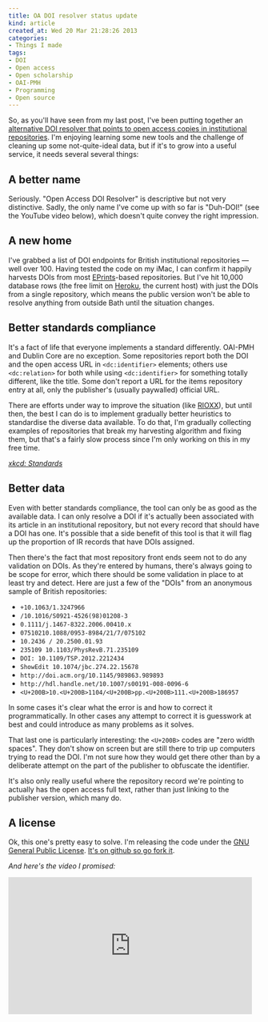 ```yaml
---
title: OA DOI resolver status update
kind: article
created_at: Wed 20 Mar 21:28:26 2013
categories:
- Things I made
tags:
- DOI
- Open access
- Open scholarship
- OAI-PMH
- Programming
- Open source
---
```


So, as you'll have seen from my last post, I've been putting together an [alternative DOI resolver that points to open access copies in institutional repositories](http://doi2oa.erambler.co.uk/). I'm enjoying learning some new tools and the challenge of cleaning up some not-quite-ideal data, but if it's to grow into a useful service, it needs several several things:

## A better name

Seriously. "Open Access DOI Resolver" is descriptive but not very distinctive. Sadly, the only name I've come up with so far is "Duh-DOI!" (see the YouTube video below), which doesn't quite convey the right impression.

## A new home

I've grabbed a list of DOI endpoints for British institutional repositories — well over 100. Having tested the code on my iMac, I can confirm it happily harvests DOIs from most [EPrints][]-based repositories. But I've hit 10,000 database rows (the free limit on [Heroku][], the current host) with just the DOIs from a single repository, which means the public version won't be able to resolve anything from outside Bath until the situation changes.

## Better standards compliance

It's a fact of life that everyone implements a standard differently. OAI-PMH and Dublin Core are no exception. Some repositories report both the DOI and the open access URL in `<dc:identifier>` elements; others use `<dc:relation>` for both while using `<dc:identifier>` for something totally different, like the title. Some don't report a URL for the items repository entry at all, only the publisher's (usually paywalled) official URL.

There are efforts under way to improve the situation (like [RIOXX][]), but until then, the best I can do is to implement gradually better heuristics to standardise the diverse data available. To do that, I'm gradually collecting examples of repositories that break my harvesting algorithm and fixing them, but that's a fairly slow process since I'm only working on this in my free time.

[*xkcd: Standards*][Standards]

## Better data

Even with better standards compliance, the tool can only be as good as the available data. I can only resolve a DOI if it's actually been associated with its article in an institutional repository, but not every record that should have a DOI has one. It's possible that a side benefit of this tool is that it will flag up the proportion of IR records that have DOIs assigned.

Then there's the fact that most repository front ends seem not to do any validation on DOIs. As they're entered by humans, there's always going to be scope for error, which there should be some validation in place to at least try and detect. Here are just a few of the "DOIs" from an anonymous sample of British repositories:

-   `+10.1063/1.3247966`
-   `/10.1016/S0921-4526(98)01208-3`
-   `0.1111/j.1467-8322.2006.00410.x`
-   `07510210.1088/0953-8984/21/7/075102`
-   `10.2436 / 20.2500.01.93`
-   `235109 10.1103/PhysRevB.71.235109`
-   `DOI: 10.1109/TSP.2012.2212434`
-   `ShowEdit 10.1074/jbc.274.22.15678`
-   `http://doi.acm.org/10.1145/989863.989893`
-   `http://hdl.handle.net/10.1007/s00191-008-0096-6`
-   `<U+200B>10.<U+200B>1104/<U+200B>pp.<U+200B>111.<U+200B>186957`

In some cases it's clear what the error is and how to correct it programmatically. In other cases any attempt to correct it is guesswork at best and could introduce as many problems as it solves.

That last one is particularly interesting: the `<U+200B>` codes are "zero width spaces". They don't show on screen but are still there to trip up computers trying to read the DOI. I'm not sure how they would get there other than by a deliberate attempt on the part of the publisher to obfuscate the identifier.

It's also only really useful where the repository record we're pointing to actually has the open access full text, rather than just linking to the publisher version, which many do.

## A license

Ok, this one's pretty easy to solve. I'm releasing the code under the [GNU General Public License][GPL]. [It's on github so go fork it][code].

*And here's the video I promised:*

<iframe width="487" height="274" src="http://www.youtube.com/embed/gMiA8AIX03Q" frameborder="0" allowfullscreen></iframe>

[EPrints]: http://eprints.org/
[Heroku]: http://heroku.com/
[RIOXX]: http://www.rioxx.net/about/
[Standards]: http://xkcd.com/927/
[code]: http://github.com/jezcope/doi2oa
[GPL]: http://www.gnu.org/licenses/gpl.html
